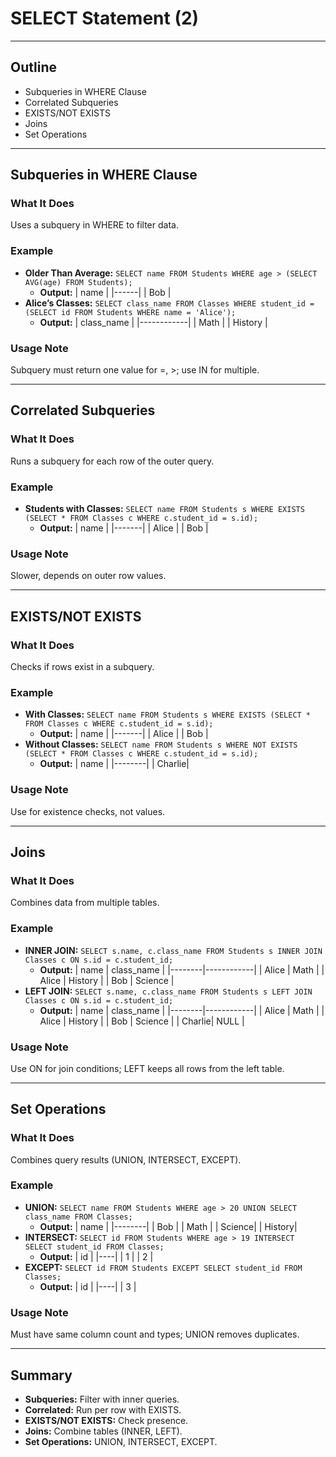 # SELECT Statement (2)
---

## Outline
- Subqueries in WHERE Clause
- Correlated Subqueries
- EXISTS/NOT EXISTS
- Joins
- Set Operations

---

## Subqueries in WHERE Clause
### What It Does
Uses a subquery in WHERE to filter data.

### Example
- **Older Than Average:** `SELECT name FROM Students WHERE age > (SELECT AVG(age) FROM Students);`
  - **Output:**
    | name |
    |------|
    | Bob  |
- **Alice’s Classes:** `SELECT class_name FROM Classes WHERE student_id = (SELECT id FROM Students WHERE name = 'Alice');`
  - **Output:**
    | class_name |
    |------------|
    | Math       |
    | History    |

### Usage Note
Subquery must return one value for =, >; use IN for multiple.

---

## Correlated Subqueries
### What It Does
Runs a subquery for each row of the outer query.

### Example
- **Students with Classes:** `SELECT name FROM Students s WHERE EXISTS (SELECT * FROM Classes c WHERE c.student_id = s.id);`
  - **Output:**
    | name  |
    |-------|
    | Alice |
    | Bob   |

### Usage Note
Slower, depends on outer row values.

---

## EXISTS/NOT EXISTS
### What It Does
Checks if rows exist in a subquery.

### Example
- **With Classes:** `SELECT name FROM Students s WHERE EXISTS (SELECT * FROM Classes c WHERE c.student_id = s.id);`
  - **Output:**
    | name  |
    |-------|
    | Alice |
    | Bob   |
- **Without Classes:** `SELECT name FROM Students s WHERE NOT EXISTS (SELECT * FROM Classes c WHERE c.student_id = s.id);`
  - **Output:**
    | name   |
    |--------|
    | Charlie|

### Usage Note
Use for existence checks, not values.

---

## Joins
### What It Does
Combines data from multiple tables.

### Example
- **INNER JOIN:** `SELECT s.name, c.class_name FROM Students s INNER JOIN Classes c ON s.id = c.student_id;`
  - **Output:**
    | name   | class_name |
    |--------|------------|
    | Alice  | Math       |
    | Alice  | History    |
    | Bob    | Science    |
- **LEFT JOIN:** `SELECT s.name, c.class_name FROM Students s LEFT JOIN Classes c ON s.id = c.student_id;`
  - **Output:**
    | name   | class_name |
    |--------|------------|
    | Alice  | Math       |
    | Alice  | History    |
    | Bob    | Science    |
    | Charlie| NULL       |

### Usage Note
Use ON for join conditions; LEFT keeps all rows from the left table.

---

## Set Operations
### What It Does
Combines query results (UNION, INTERSECT, EXCEPT).

### Example
- **UNION:** `SELECT name FROM Students WHERE age > 20 UNION SELECT class_name FROM Classes;`
  - **Output:**
    | name   |
    |--------|
    | Bob    |
    | Math   |
    | Science|
    | History|
- **INTERSECT:** `SELECT id FROM Students WHERE age > 19 INTERSECT SELECT student_id FROM Classes;`
  - **Output:**
    | id |
    |----|
    | 1  |
    | 2  |
- **EXCEPT:** `SELECT id FROM Students EXCEPT SELECT student_id FROM Classes;`
  - **Output:**
    | id |
    |----|
    | 3  |

### Usage Note
Must have same column count and types; UNION removes duplicates.

---

## Summary
- **Subqueries:** Filter with inner queries.
- **Correlated:** Run per row with EXISTS.
- **EXISTS/NOT EXISTS:** Check presence.
- **Joins:** Combine tables (INNER, LEFT).
- **Set Operations:** UNION, INTERSECT, EXCEPT.
